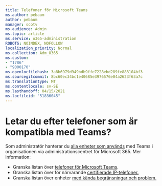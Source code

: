 ```yaml
---
title: Telefoner för Microsoft Teams
ms.author: pebaum
author: pebaum
manager: scotv
ms.audience: Admin
ms.topic: article
ms.service: o365-administration
ROBOTS: NOINDEX, NOFOLLOW
localization_priority: Normal
ms.collection: Adm_O365
ms.custom:
- "1786"
- "9000170"
ms.openlocfilehash: 3a8b6979d949bdb9ffe7228ebd289fe883104bf3
ms.sourcegitcommit: 8bc60ec34bc1e40685e3976576e04a2623f63a7c
ms.translationtype: MT
ms.contentlocale: sv-SE
ms.lasthandoff: 04/15/2021
ms.locfileid: "51836045"
---
```

# <a name="are-you-looking-for-phones-that-are-compatible-with-teams"></a>Letar du efter telefoner som är kompatibla med Teams?

Som administratör hanterar du [alla enheter som används](https://docs.microsoft.com/microsoftteams/device-management) med Teams i organisationen via administrationscentret för Microsoft 365. Mer information: 

- Granska listan över [telefoner för Microsoft Teams](https://docs.microsoft.com/microsoftteams/phones-for-teams). 
- Granska listan över för närvarande [certifierade IP-telefoner.](https://docs.microsoft.com/microsoftteams/teams-ip-phones#currently-certified-ip-phones) 
- Granska listan över enheter [med kända begränsningar och problem.](https://support.office.com/article/control-calls-using-a-headset-in-teams-65d6e104-444d-4013-b8c2-f11317dd69a8) 